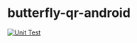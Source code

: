 # butterfly-qr-android
[![Unit Test](https://github.com/lightningkite/butterfly-qr-android/actions/workflows/UnitTestAndSnapshot.yml/badge.svg)](https://github.com/lightningkite/butterfly-qr-android/actions/workflows/UnitTestAndSnapshot.yml)
